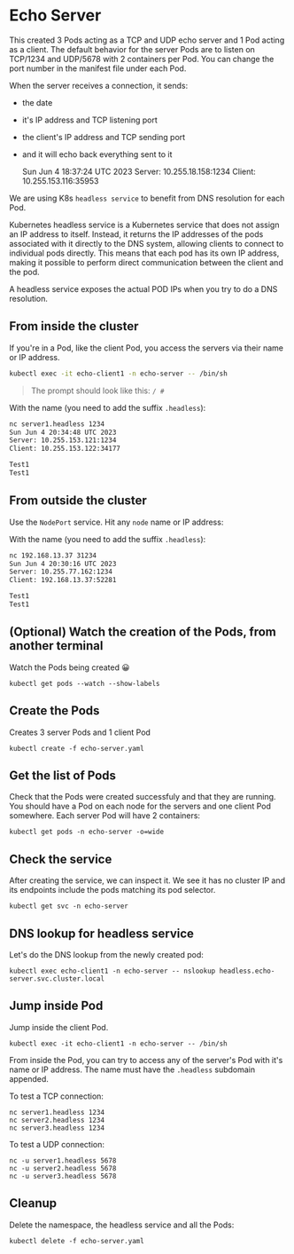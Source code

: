 # Echo Server
This created 3 Pods acting as a TCP and UDP echo server and 1 Pod acting as a client. The default behavior for the server Pods are to listen on TCP/1234 and UDP/5678 with 2 containers per Pod. You can change the port number in the manifest file under each Pod.

When the server receives a connection, it sends:
- the date
- it's IP address and TCP listening port
- the client's IP address and TCP sending port
- and it will echo back everything sent to it

    Sun Jun 4 18:37:24 UTC 2023
    Server: 10.255.18.158:1234
    Client: 10.255.153.116:35953

We are using K8s `headless service` to benefit from DNS resolution for each Pod.

Kubernetes headless service is a Kubernetes service that does not assign an IP address to itself. Instead, it returns the IP addresses of the pods associated with it directly to the DNS system, allowing clients to connect to individual pods directly. This means that each pod has its own IP address, making it possible to perform direct communication between the client and the pod.

A headless service exposes the actual POD IPs when you try to do a DNS resolution.

## From inside the cluster
If you're in a Pod, like the client Pod, you access the servers via their name or IP address.

```sh
kubectl exec -it echo-client1 -n echo-server -- /bin/sh
```

>The prompt should look like this: `/ # `

With the name (you need to add the suffix `.headless`):
```sh
nc server1.headless 1234
Sun Jun 4 20:34:48 UTC 2023
Server: 10.255.153.121:1234
Client: 10.255.153.122:34177

Test1
Test1
```

## From outside the cluster
Use the `NodePort` service. Hit any `node` name or IP address:

With the name (you need to add the suffix `.headless`):
```sh
nc 192.168.13.37 31234
Sun Jun 4 20:30:16 UTC 2023
Server: 10.255.77.162:1234
Client: 192.168.13.37:52281

Test1
Test1
```
## (Optional) Watch the creation of the Pods, from another terminal
Watch the Pods being created 😀

    kubectl get pods --watch --show-labels

## Create the Pods
Creates 3 server Pods and 1 client Pod

    kubectl create -f echo-server.yaml

## Get the list of Pods
Check that the Pods were created successfuly and that they are running. You should have a Pod on each node for the servers and one client Pod somewhere. Each server Pod will have 2 containers:

    kubectl get pods -n echo-server -o=wide

## Check the service
After creating the service, we can inspect it. We see it has no cluster IP and its endpoints include the pods matching its pod selector.

    kubectl get svc -n echo-server

## DNS lookup for headless service
Let's do the DNS lookup from the newly created pod:

    kubectl exec echo-client1 -n echo-server -- nslookup headless.echo-server.svc.cluster.local

## Jump inside Pod
Jump inside the client Pod.

    kubectl exec -it echo-client1 -n echo-server -- /bin/sh

From inside the Pod, you can try to access any of the server's Pod with it's name or IP address.
The name must have the `.headless` subdomain appended.

To test a TCP connection:

    nc server1.headless 1234
    nc server2.headless 1234
    nc server3.headless 1234

To test a UDP connection:

    nc -u server1.headless 5678
    nc -u server2.headless 5678
    nc -u server3.headless 5678

## Cleanup
Delete the namespace, the headless service and all the Pods:

    kubectl delete -f echo-server.yaml
